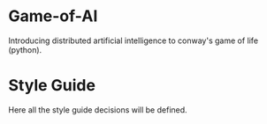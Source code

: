 # Game-of-AI
Introducing distributed artificial intelligence to conway's game of life (python).

# Style Guide
Here all the style guide decisions will be defined.

